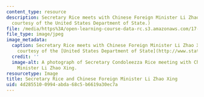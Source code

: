 ```yaml
---
content_type: resource
description: Secretary Rice meets with Chinese Foreign Minister Li Zhao Xing. (Image
  courtesy of the United States Department of State.)
file: /media/https%3A/open-learning-course-data-rc.s3.amazonaws.com/17-407-chinese-foreign-policy-fall-2005/4d2855100994abda68c5b6619a30ec7a_17-407f05.jpg
file_type: image/jpeg
image_metadata:
  caption: Secretary Rice meets with Chinese Foreign Minister Li Zhao Xing. (Image
    courtesy of the [United States Department of State](http://www.state.gov).)
  credit: ''
  image-alt: A photograph of Secretary Condoleezza Rice meeting with Chinese Foreign
    Minister Li Zhao Xing.
resourcetype: Image
title: Secretary Rice and Chinese Foreign Minister Li Zhao Xing
uid: 4d285510-0994-abda-68c5-b6619a30ec7a
---
```

